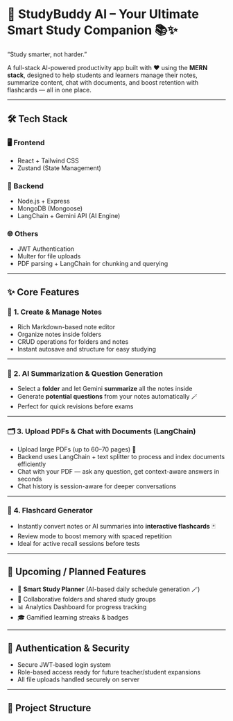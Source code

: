 # 🧠 **StudyBuddy AI** – Your Ultimate Smart Study Companion 📚✨  
“Study smarter, not harder.”

A full-stack AI-powered productivity app built with ❤️ using the **MERN stack**, designed to help students and learners manage their notes, summarize content, chat with documents, and boost retention with flashcards — all in one place.

---

## 🛠 **Tech Stack**

### 🖥️ Frontend  
- React + Tailwind CSS  
- Zustand (State Management)  

### 🧠 Backend  
- Node.js + Express  
- MongoDB (Mongoose)  
- LangChain + Gemini API (AI Engine)  

### 🌐 Others  
- JWT Authentication  
- Multer for file uploads  
- PDF parsing + LangChain for chunking and querying  

---

## ✨ **Core Features**

### 📝 **1. Create & Manage Notes**  
- Rich Markdown-based note editor  
- Organize notes inside folders  
- CRUD operations for folders and notes  
- Instant autosave and structure for easy studying

---

### 🧠 **2. AI Summarization & Question Generation**  
- Select a **folder** and let Gemini **summarize** all the notes inside  
- Generate **potential questions** from your notes automatically 🪄  
- Perfect for quick revisions before exams

---

### 🗂 **3. Upload PDFs & Chat with Documents (LangChain)**  
- Upload large PDFs (up to 60–70 pages) 📄  
- Backend uses LangChain + text splitter to process and index documents efficiently  
- Chat with your PDF — ask any question, get context-aware answers in seconds  
- Chat history is session-aware for deeper conversations

---

### 🧠 **4. Flashcard Generator**  
- Instantly convert notes or AI summaries into **interactive flashcards** 🃏  
- Review mode to boost memory with spaced repetition  
- Ideal for active recall sessions before tests

---

## 🚧 **Upcoming / Planned Features**  
- 📅 **Smart Study Planner** (AI-based daily schedule generation 🪄)  
- 👥 Collaborative folders and shared study groups  
- 📊 Analytics Dashboard for progress tracking  
- 🎓 Gamified learning streaks & badges

---

## 🔐 **Authentication & Security**  
- Secure JWT-based login system  
- Role-based access ready for future teacher/student expansions  
- All file uploads handled securely on server

---

## 📁 **Project Structure**  

